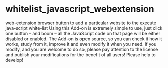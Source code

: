 # whitelist_javascript_webextension
web-extension browser button to add a particular website to the execute java-script white-list
Using this Add-on is extremely simple to use, just click one button – and boom – all the JavaScript code on that page will be either disabled or enabled.
The Add-on is open source, so you can check it how it works, study from it, improve it and even modify it when you need.
If you modify, and you are welcome to do so, please pay attention to the license and publish your modifications for the benefit of all users!
Please help to develop!
